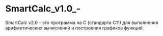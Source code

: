 # SmartCalc_v1.0_-
SmartCalc v2.0 - это программа на C (стандарта C11) для выполнения арифметических вычислений и построения графиков функций.
